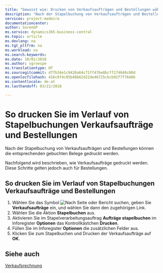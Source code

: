 ```yaml
---
title: "Gewusst wie: Drucken von Verkaufsaufträgen und Bestellungen während der Stapelbuchung."
description: "Nach der Stapelbuchung von Verkaufsaufträgen und Bestellungen können die entsprechenden gebuchten Belege gedruckt werden."
services: project-madeira
documentationcenter: 
author: SorenGP
ms.service: dynamics365-business-central
ms.topic: article
ms.devlang: na
ms.tgt_pltfrm: na
ms.workload: na
ms.search.keywords: 
ms.date: 10/01/2018
ms.author: sgroespe
ms.translationtype: HT
ms.sourcegitcommit: d7fb34e1c9428a64c71ff47be8bcff174649c00d
ms.openlocfilehash: 416c8f4c85b48b62d22de46725cbcb92f7f7648b
ms.contentlocale: de-at
ms.lasthandoff: 03/22/2018

---
```

# <a name="print-sales-and-purchase-orders-during-batch-posting"></a>So drucken Sie im Verlauf von Stapelbuchungen Verkaufsaufträge und Bestellungen
Nach der Stapelbuchung von Verkaufsaufträgen und Bestellungen können die entsprechenden gebuchten Belege gedruckt werden.  

Nachfolgend wird beschrieben, wie Verkaufsaufträge gedruckt werden. Diese Schritte gelten jedoch auch für Bestellungen.  

## <a name="to-print-sales-and-purchase-orders-during-batch-posting"></a>So drucken Sie im Verlauf von Stapelbuchungen Verkaufsaufträge und Bestellungen  

1.  Wählen Sie das Symbol ![Nach Seite oder Bericht suchen](../../media/ui-search/search_small.png "Nach Seite oder Bericht suchen"), geben Sie **Verkaufsaufträge** ein, und wählen Sie dann den zugehörigen Link.  
2.  Wählen Sie die Aktion **Stapelbuchen** aus.  
3.  Aktivieren Sie im Stapelverarbeitungsauftrag **Aufträge stapelbuchen** im Inforegister **Optionen** das Kontrollkästchen **Drucken**.  
4.  Füllen Sie im Inforegister **Optionen** die zusätzlichen Felder aus.  
5.  Klicken Sie zum Stapelbuchen und Drucken der Verkaufsaufträge auf **OK**.  

## <a name="see-also"></a>Siehe auch  
[Verkaufsrechnung](../../sales-how-invoice-sales.md)

